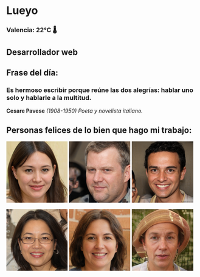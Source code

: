# Lueyo
### Valencia:  22°C 🌡️
## Desarrollador web
## Frase del día:
<!-- START QUOTE -->
### Es hermoso escribir porque reúne las dos alegrías: hablar uno solo y hablarle a la multitud.
**Cesare Pavese** *(1908-1950) Poeta y novelista italiano.*
<!-- END QUOTE -->






## Personas felices de lo bien que hago mi trabajo:

<p float="left">
  <img src="src/image_0.png" width="32%" />
  <img src="src/image_1.png" width="32%" /> 
  <img src="src/image_2.png" width="32%" />
</p>
<p float="left">
  <img src="src/image_3.png" width="32%" />
  <img src="src/image_4.png" width="32%" /> 
  <img src="src/image_5.png" width="32%" />
</p>
